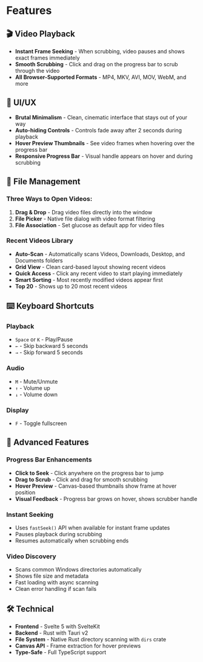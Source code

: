 # Features

## 🎬 Video Playback

- **Instant Frame Seeking** - When scrubbing, video pauses and shows exact frames immediately
- **Smooth Scrubbing** - Click and drag on the progress bar to scrub through the video
- **All Browser-Supported Formats** - MP4, MKV, AVI, MOV, WebM, and more

## 🎨 UI/UX

- **Brutal Minimalism** - Clean, cinematic interface that stays out of your way
- **Auto-hiding Controls** - Controls fade away after 2 seconds during playback
- **Hover Preview Thumbnails** - See video frames when hovering over the progress bar
- **Responsive Progress Bar** - Visual handle appears on hover and during scrubbing

## 📁 File Management

### Three Ways to Open Videos:
1. **Drag & Drop** - Drag video files directly into the window
2. **File Picker** - Native file dialog with video format filtering
3. **File Association** - Set glucose as default app for video files

### Recent Videos Library
- **Auto-Scan** - Automatically scans Videos, Downloads, Desktop, and Documents folders
- **Grid View** - Clean card-based layout showing recent videos
- **Quick Access** - Click any recent video to start playing immediately
- **Smart Sorting** - Most recently modified videos appear first
- **Top 20** - Shows up to 20 most recent videos

## ⌨️ Keyboard Shortcuts

### Playback
- `Space` or `K` - Play/Pause
- `←` - Skip backward 5 seconds
- `→` - Skip forward 5 seconds

### Audio
- `M` - Mute/Unmute
- `↑` - Volume up
- `↓` - Volume down

### Display
- `F` - Toggle fullscreen

## 🎯 Advanced Features

### Progress Bar Enhancements
- **Click to Seek** - Click anywhere on the progress bar to jump
- **Drag to Scrub** - Click and drag for smooth scrubbing
- **Hover Preview** - Canvas-based thumbnails show frame at hover position
- **Visual Feedback** - Progress bar grows on hover, shows scrubber handle

### Instant Seeking
- Uses `fastSeek()` API when available for instant frame updates
- Pauses playback during scrubbing
- Resumes automatically when scrubbing ends

### Video Discovery
- Scans common Windows directories automatically
- Shows file size and metadata
- Fast loading with async scanning
- Clean error handling if scan fails

## 🛠️ Technical

- **Frontend** - Svelte 5 with SvelteKit
- **Backend** - Rust with Tauri v2
- **File System** - Native Rust directory scanning with `dirs` crate
- **Canvas API** - Frame extraction for hover previews
- **Type-Safe** - Full TypeScript support
